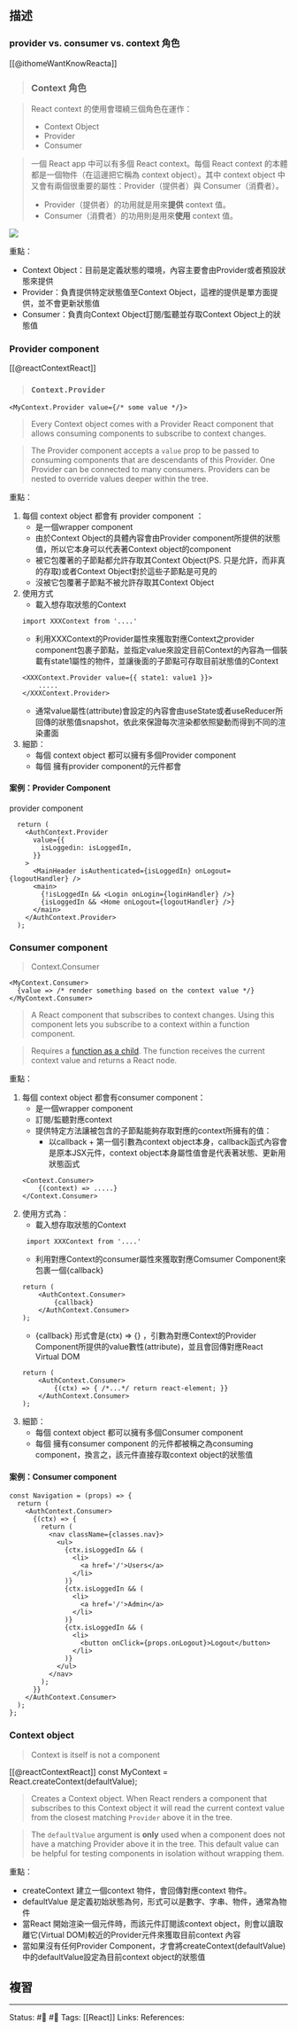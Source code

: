 ## 描述

### provider vs. consumer vs. context 角色
[[@ithomeWantKnowReacta]]
> ### Context 角色

> React context 的使用會環繞三個角色在運作：
>
> -   Context Object
> -   Provider
> -   Consumer

> 一個 React app 中可以有多個 React context。每個 React context 的本體都是一個物件（在這邊把它稱為 context object）。其中 context object 中又會有兩個很重要的屬性：Provider（提供者）與 Consumer（消費者）。
>
> -   Provider（提供者）的功用就是用來**提供** context 值。
> -   Consumer（消費者）的功用則是用來**使用** context 值。

![](https://res.cloudinary.com/dqfxgtyoi/image/upload/v1663695226/blog/react/context/context-provider-consumer_samqom.png)

重點：
- Context Object：目前是定義狀態的環境，內容主要會由Provider或者預設狀態來提供
- Provider：負責提供特定狀態值至Context Object，這裡的提供是單方面提供，並不會更新狀態值
- Consumer：負責向Context Object訂閱/監聽並存取Context Object上的狀態值


### Provider component
[[@reactContextReact]]

> ### `Context.Provider`

```
<MyContext.Provider value={/* some value */}>
```

> Every Context object comes with a Provider React component that allows consuming components to subscribe to context changes.

> The Provider component accepts a `value` prop to be passed to consuming components that are descendants of this Provider. One Provider can be connected to many consumers. Providers can be nested to override values deeper within the tree.

重點：
1. 每個 context object 都會有 provider component ：
	- 是一個wrapper component
	- 由於Context Object的具體內容會由Provider component所提供的狀態值，所以它本身可以代表著Context object的component
	- 被它包覆著的子節點都允許存取其Context Object(PS. 只是允許，而非真的存取)或者Context Object對於這些子節點是可見的
	- 沒被它包覆著子節點不被允許存取其Context Object
2. 使用方式
	- 載入想存取狀態的Context 
	```
	import XXXContext from '....'
	```
	- 利用XXXContext的Provider屬性來獲取對應Context之provider component包裹子節點，並指定value來設定目前Context的內容為一個裝載有state1屬性的物件，並讓後面的子節點可存取目前狀態值的Context
	```
	<XXXContext.Provider value={{ state1: value1 }}>
		.....
	</XXXContext.Provider>
	```
	- 通常value屬性(attribute)會設定的內容會由useState或者useReducer所回傳的狀態值snapshot，依此來保證每次渲染都依照變動而得到不同的渲染畫面
3. 細節：
	- 每個 context object 都可以擁有多個Provider component
	- 每個 擁有provider component的元件都會

#### 案例：Provider Component


provider component
```
  return (
    <AuthContext.Provider
      value={{
        isLoggedin: isLoggedIn,
      }}
    >
      <MainHeader isAuthenticated={isLoggedIn} onLogout={logoutHandler} />
      <main>
        {!isLoggedIn && <Login onLogin={loginHandler} />}
        {isLoggedIn && <Home onLogout={logoutHandler} />}
      </main>
    </AuthContext.Provider>
  );
```




### Consumer component
> Context.Consumer

```
<MyContext.Consumer>
  {value => /* render something based on the context value */}
</MyContext.Consumer>
```
> A React component that subscribes to context changes. Using this component lets you subscribe to a context within a function component.


> Requires a [function as a child](https://zh-hant.reactjs.org/docs/render-props.html#using-props-other-than-render). The function receives the current context value and returns a React node.

重點：
1. 每個 context object 都會有consumer component：
	- 是一個wrapper component
	- 訂閱/監聽對應context
	- 提供特定方法讓被包含的子節點能夠存取對應的context所擁有的值：
		- 以callback + 第一個引數為context object本身，callback函式內容會是原本JSX元件，context object本身屬性值會是代表著狀態、更新用狀態函式
	```
	<Context.Consumer>
		{(context) => .....}
	</Context.Consumer>
	```
2. 使用方式為：
	- 載入想存取狀態的Context 
   ```
	import XXXContext from '....'
   ```
	- 利用對應Context的consumer屬性來獲取對應Comsumer Component來包裹一個{callback}
	```
	return (
		<AuthContext.Consumer>
			{callback}
		</AuthContext.Consumer>
	);
	```
	- {callback} 形式會是(ctx) => {} ，引數為對應Context的Provider Component所提供的value數性(attribute)，並且會回傳對應React Virtual DOM
	```
	return (
		<AuthContext.Consumer>
			{(ctx) => { /*...*/ return react-element; }}
		</AuthContext.Consumer>
	);
	```
3. 細節：
	- 每個 context object 都可以擁有多個Consumer component
	- 每個 擁有consumer component 的元件都被稱之為consuming component，換言之，該元件直接存取context object的狀態值


#### 案例：Consumer component
```
const Navigation = (props) => {
  return (
    <AuthContext.Consumer>
      {(ctx) => {
        return (
          <nav className={classes.nav}>
            <ul>
              {ctx.isLoggedIn && (
                <li>
                  <a href='/'>Users</a>
                </li>
              )}
              {ctx.isLoggedIn && (
                <li>
                  <a href='/'>Admin</a>
                </li>
              )}
              {ctx.isLoggedIn && (
                <li>
                  <button onClick={props.onLogout}>Logout</button>
                </li>
              )}
            </ul>
          </nav>
        );
      }}
    </AuthContext.Consumer>
  );
};

```

### Context object


> Context is itself is not a component
  
[[@reactContextReact]]
const MyContext = React.createContext(defaultValue);

> Creates a Context object. When React renders a component that subscribes to this Context object it will read the current context value from the closest matching `Provider` above it in the tree.

> The `defaultValue` argument is **only** used when a component does not have a matching Provider above it in the tree. This default value can be helpful for testing components in isolation without wrapping them.
  
重點：
- createContext 建立一個context 物件，會回傳對應context 物件。
- defaultValue 是定義初始狀態為何，形式可以是數字、字串、物件，通常為物件
- 當React 開始渲染一個元件時，而該元件訂閱該context object，則會以讀取離它(Virtual DOM)較近的Provider元件來獲取目前context 內容
- 當如果沒有任何Provider Component，才會將createContext(defaultValue)中的defaultValue設定為目前context object的狀態值


## 複習


---
Status: #🌱 #📓 
Tags:
[[React]]
Links:
References: